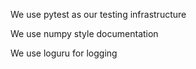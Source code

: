We use pytest as our testing infrastructure 

We use numpy style documentation

We use loguru for logging


